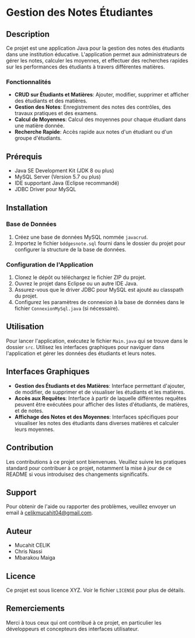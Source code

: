 # Gestion des Notes Étudiantes

## Description
Ce projet est une application Java pour la gestion des notes des étudiants dans une institution éducative. L'application permet aux administrateurs de gérer les notes, calculer les moyennes, et effectuer des recherches rapides sur les performances des étudiants à travers différentes matières.

### Fonctionnalités
- **CRUD sur Étudiants et Matières**: Ajouter, modifier, supprimer et afficher des étudiants et des matières.
- **Gestion des Notes**: Enregistrement des notes des contrôles, des travaux pratiques et des examens.
- **Calcul de Moyennes**: Calcul des moyennes pour chaque étudiant dans une matière donnée.
- **Recherche Rapide**: Accès rapide aux notes d'un étudiant ou d'un groupe d'étudiants.

## Prérequis
- Java SE Development Kit (JDK 8 ou plus)
- MySQL Server (Version 5.7 ou plus)
- IDE supportant Java (Eclipse recommandé)
- JDBC Driver pour MySQL

## Installation

### Base de Données
1. Créez une base de données MySQL nommée `javacrud`.
2. Importez le fichier `bddgesnote.sql` fourni dans le dossier du projet pour configurer la structure de la base de données.

### Configuration de l'Application
1. Clonez le dépôt ou téléchargez le fichier ZIP du projet.
2. Ouvrez le projet dans Eclipse ou un autre IDE Java.
3. Assurez-vous que le driver JDBC pour MySQL est ajouté au classpath du projet.
4. Configurez les paramètres de connexion à la base de données dans le fichier `ConnexionMySql.java` (si nécessaire).

## Utilisation
Pour lancer l'application, exécutez le fichier `Main.java` qui se trouve dans le dossier `src`.
Utilisez les interfaces graphiques pour naviguer dans l'application et gérer les données des étudiants et leurs notes.

## Interfaces Graphiques
- **Gestion des Étudiants et des Matières**: Interface permettant d'ajouter, de modifier, de supprimer et de visualiser les étudiants et les matières.
- **Accès aux Requêtes**: Interface à partir de laquelle différentes requêtes peuvent être exécutées pour afficher des listes d'étudiants, de matières, et de notes.
- **Affichage des Notes et des Moyennes**: Interfaces spécifiques pour visualiser les notes des étudiants dans diverses matières et calculer leurs moyennes.

## Contribution
Les contributions à ce projet sont bienvenues. Veuillez suivre les pratiques standard pour contribuer à ce projet, notamment la mise à jour de ce README si vous introduisez des changements significatifs.

## Support
Pour obtenir de l'aide ou rapporter des problèmes, veuillez envoyer un email à celikmucahit04@gmail.com.

## Auteur
- Mucahit CELIK
- Chris Nassi
- Mbarakou Maiga

## Licence
Ce projet est sous licence XYZ. Voir le fichier `LICENSE` pour plus de détails.

## Remerciements
Merci à tous ceux qui ont contribué à ce projet, en particulier les développeurs et concepteurs des interfaces utilisateur.
